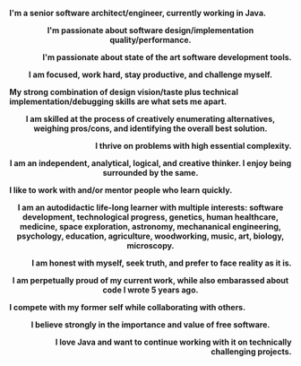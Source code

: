 <b>
<p align="left">I'm a senior software architect/engineer, currently working in Java.</p>

<p align="center">I'm passionate about software design/implementation quality/performance.</p>
   
<p align="right">I'm passionate about state of the art software development tools.</p>
   
<p align="center">I am focused, work hard, stay productive, and challenge myself.</p>
   
<p align="left">My strong combination of design vision/taste plus technical implementation/debugging skills are what sets me apart.</p>
   
<p align="center">I am skilled at the process of creatively enumerating alternatives, weighing pros/cons, and identifying the overall best solution.</p>
   
<p align="right">I thrive on problems with high essential complexity.</p>
   
<p align="center">I am an independent, analytical, logical, and creative thinker. I enjoy being surrounded by the same.</p>
   
<p align="left">I like to work with and/or mentor people who learn quickly.</p>
   
<p align="center">I am an autodidactic life-long learner with multiple interests:
   software development, technological progress, genetics, human healthcare, medicine,
    space exploration, astronomy, mechananical engineering, psychology, education, agriculture,
    woodworking, music, art, biology, microscopy.</p>
    
<p align="right">I am honest with myself, seek truth, and prefer to face reality as it is.</p>
   
<p align="center">I am perpetually proud of my current work, while also embarassed about code I wrote 5 years ago.</p>
   
<p align="left">I compete with my former self while collaborating with others.</p>
   
<p align="center">I believe strongly in the importance and value of free software.</p>
   
<p align="right">I love Java and want to continue working with it on technically challenging projects.</p>
</b>

